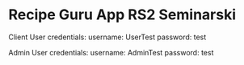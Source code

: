 # Recipe Guru App RS2 Seminarski

Client User credentials:
username: UserTest
password: test

Admin User credentials:
username: AdminTest
password: test
